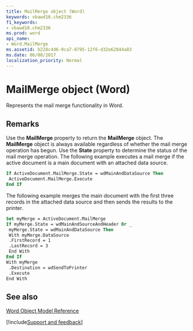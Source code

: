 ```yaml
---
title: MailMerge object (Word)
keywords: vbawd10.chm2336
f1_keywords:
- vbawd10.chm2336
ms.prod: word
api_name:
- Word.MailMerge
ms.assetid: b228c4d6-9ca7-8795-12f6-d32e62844a83
ms.date: 06/08/2017
localization_priority: Normal
---
```



# MailMerge object (Word)

Represents the mail merge functionality in Word.


## Remarks

Use the  **MailMerge** property to return the **MailMerge** object. The **MailMerge** object is always available regardless of whether the mail merge operation has begun. Use the **State** property to determine the status of the mail merge operation. The following example executes a mail merge if the active document is a main document with an attached data source.


```vb
If ActiveDocument.MailMerge.State = wdMainAndDataSource Then 
 ActiveDocument.MailMerge.Execute 
End If
```

The following example merges the main document with the first three records in the attached data source and then sends the results to the printer.




```vb
Set myMerge = ActiveDocument.MailMerge 
If myMerge.State = wdMainAndSourceAndHeader Or _ 
 myMerge.State = wdMainAndDataSource Then 
 With myMerge.DataSource 
 .FirstRecord = 1 
 .LastRecord = 3 
 End With 
End If 
With myMerge 
 .Destination = wdSendToPrinter 
 .Execute 
End With
```


## See also



[Word Object Model Reference](overview/Word/object-model.md)

[!include[Support and feedback](~/includes/feedback-boilerplate.md)]
